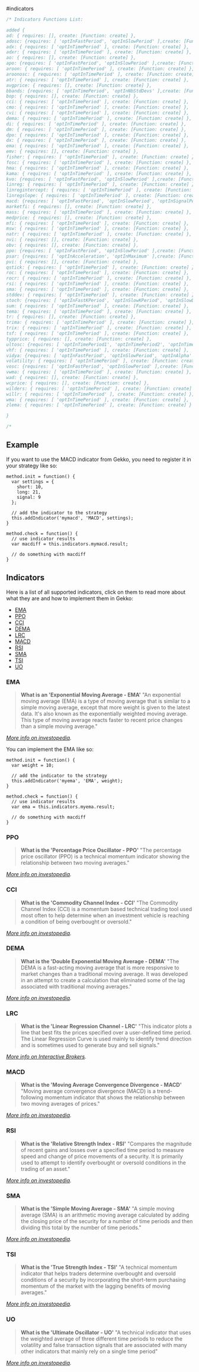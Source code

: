 #indicators 

```js
/* Indicators Functions List:

added {
ad: { requires: [], create: [Function: create] },
adosc: {requires: [ 'optInFastPeriod', 'optInSlowPeriod' ],create: [Function: create]},
adx: { requires: [ 'optInTimePeriod' ], create: [Function: create] },
adxr: { requires: [ 'optInTimePeriod' ], create: [Function: create] },
ao: { requires: [], create: [Function: create] },
apo: {requires: [ 'optInFastPeriod', 'optInSlowPeriod' ],create: [Function: create]},
aroon: { requires: [ 'optInTimePeriod' ], create: [Function: create] },
aroonosc: { requires: [ 'optInTimePeriod' ], create: [Function: create] },
atr: { requires: [ 'optInTimePeriod' ], create: [Function: create] },
avgprice: { requires: [], create: [Function: create] },
bbands: {requires: [ 'optInTimePeriod', 'optInNbStdDevs' ],create: [Function: create]},
bop: { requires: [], create: [Function: create] },
cci: { requires: [ 'optInTimePeriod' ], create: [Function: create] },
cmo: { requires: [ 'optInTimePeriod' ], create: [Function: create] },
cvi: { requires: [ 'optInTimePeriod' ], create: [Function: create] },
dema: { requires: [ 'optInTimePeriod' ], create: [Function: create] },
di: { requires: [ 'optInTimePeriod' ], create: [Function: create] },
dm: { requires: [ 'optInTimePeriod' ], create: [Function: create] },
dpo: { requires: [ 'optInTimePeriod' ], create: [Function: create] },
dx: { requires: [ 'optInTimePeriod' ], create: [Function: create] },
ema: { requires: [ 'optInTimePeriod' ], create: [Function: create] },
emv: { requires: [], create: [Function: create] },
fisher: { requires: [ 'optInTimePeriod' ], create: [Function: create] },
fosc: { requires: [ 'optInTimePeriod' ], create: [Function: create] },
hma: { requires: [ 'optInTimePeriod' ], create: [Function: create] },
kama: { requires: [ 'optInTimePeriod' ], create: [Function: create] },
kvo: {requires: [ 'optInFastPeriod', 'optInSlowPeriod' ],create: [Function: create]},
linreg: { requires: [ 'optInTimePeriod' ], create: [Function: create] },
linregintercept: { requires: [ 'optInTimePeriod' ], create: [Function: create] },
linregslope: { requires: [ 'optInTimePeriod' ], create: [Function: create] },
macd: {requires: [ 'optInFastPeriod', 'optInSlowPeriod', 'optInSignalPeriod' ],create: [Function: create]},
marketfi: { requires: [], create: [Function: create] },
mass: { requires: [ 'optInTimePeriod' ], create: [Function: create] },
medprice: { requires: [], create: [Function: create] },
mfi: { requires: [ 'optInTimePeriod' ], create: [Function: create] },
msw: { requires: [ 'optInTimePeriod' ], create: [Function: create] },
natr: { requires: [ 'optInTimePeriod' ], create: [Function: create] },
nvi: { requires: [], create: [Function: create] },
obv: { requires: [], create: [Function: create] },
ppo: {requires: [ 'optInFastPeriod', 'optInSlowPeriod' ],create: [Function: create]},
psar: {requires: [ 'optInAcceleration', 'optInMaximum' ],create: [Function: create]},
pvi: { requires: [], create: [Function: create] },
qstick: { requires: [ 'optInTimePeriod' ], create: [Function: create] },
roc: { requires: [ 'optInTimePeriod' ], create: [Function: create] },
rocr: { requires: [ 'optInTimePeriod' ], create: [Function: create] },
rsi: { requires: [ 'optInTimePeriod' ], create: [Function: create] },
sma: { requires: [ 'optInTimePeriod' ], create: [Function: create] },
stddev: { requires: [ 'optInTimePeriod' ], create: [Function: create] },
stoch: {requires: [ 'optInFastKPeriod', 'optInSlowKPeriod', 'optInSlowDPeriod' ],create: [Function: create]},
sum: { requires: [ 'optInTimePeriod' ], create: [Function: create] },
tema: { requires: [ 'optInTimePeriod' ], create: [Function: create] },
tr: { requires: [], create: [Function: create] },
trima: { requires: [ 'optInTimePeriod' ], create: [Function: create] },
trix: { requires: [ 'optInTimePeriod' ], create: [Function: create] },
tsf: { requires: [ 'optInTimePeriod' ], create: [Function: create] },
typprice: { requires: [], create: [Function: create] },
ultosc: {requires: [ 'optInTimePeriod1', 'optInTimePeriod2', 'optInTimePeriod3' ],create: [Function: create]},
vhf: { requires: [ 'optInTimePeriod' ], create: [Function: create] },
vidya: {requires: [ 'optInFastPeriod', 'optInSlowPeriod', 'optInAlpha' ],create: [Function: create]},
volatility: { requires: [ 'optInTimePeriod' ], create: [Function: create] },
vosc: {requires: [ 'optInFastPeriod', 'optInSlowPeriod' ],create: [Function: create]},
vwma: { requires: [ 'optInTimePeriod' ], create: [Function: create] },
wad: { requires: [], create: [Function: create] },
wcprice: { requires: [], create: [Function: create] },
wilders: { requires: [ 'optInTimePeriod' ], create: [Function: create] },
willr: { requires: [ 'optInTimePeriod' ], create: [Function: create] },
wma: { requires: [ 'optInTimePeriod' ], create: [Function: create] },
zlema: { requires: [ 'optInTimePeriod' ], create: [Function: create] }

}

/*
```

## Example

If you want to use the MACD indicator from Gekko, you need to register it in your strategy like so:

    method.init = function() {
      var settings = {
        short: 10,
        long: 21,
        signal: 9
      };

      // add the indicator to the strategy
      this.addIndicator('mymacd', 'MACD', settings);
    }

    method.check = function() {
      // use indicator results
      var macdiff = this.indicators.mymacd.result;

      // do something with macdiff
    }

## Indicators

Here is a list of all supported indicators, click on them to read more about what they are and how to implement them in Gekko:

- [EMA](#EMA)
- [PPO](#PPO)
- [CCI](#CCI)
- [DEMA](#DEMA)
- [LRC](#LRC)
- [MACD](#MACD)
- [RSI](#RSI)
- [SMA](#SMA)
- [TSI](#TSI)
- [UO](#UO)

### EMA

> **What is an 'Exponential Moving Average - EMA'**
> "An exponential moving average (EMA) is a type of moving average that is similar to a simple moving average, except that more weight is given to the latest data. It's also known as the exponentially weighted moving average. This type of moving average reacts faster to recent price changes than a simple moving average."

*[More info on investopedia](http://www.investopedia.com/terms/e/ema.asp).*

You can implement the EMA like so:

    method.init = function() {
      var weight = 10;

      // add the indicator to the strategy
      this.addIndicator('myema', 'EMA', weight);
    }

    method.check = function() {
      // use indicator results
      var ema = this.indicators.myema.result;

      // do something with macdiff
    }


### PPO
> **What is the 'Percentage Price Oscillator - PPO'**
> "The percentage price oscillator (PPO) is a technical momentum indicator showing the relationship between two moving averages."

*[More info on investopedia](https://www.investopedia.com/terms/p/ppo.asp).*

### CCI
> **What is the 'Commodity Channel Index - CCI'**
> "The Commodity Channel Index​ (CCI) is a momentum based technical trading tool used most often to help determine when an investment vehicle is reaching a condition of being overbought or oversold."

*[More info on investopedia](https://www.investopedia.com/terms/c/commoditychannelindex.asp).*

### DEMA

> **What is the 'Double Exponential Moving Average - DEMA'**
> "The DEMA is a fast-acting moving average that is more responsive to market changes than a traditional moving average. It was developed in an attempt to create a calculation that eliminated some of the lag associated with traditional moving averages."

*[More info on investopedia](https://www.investopedia.com/terms/d/double-exponential-moving-average.asp).*

### LRC

> **What is the 'Linear Regression Channel - LRC'**
> "This indicator plots a line that best fits the prices specified over a user-defined time period. The Linear Regression Curve is used mainly to identify trend direction and is sometimes used to generate buy and sell signals."

*[More info on Interactive Brokers](https://www.interactivebrokers.co.uk/en/software/tws/usersguidebook/technicalanalytics/linearregressioncurve.htm).*

### MACD
> **What is the 'Moving Average Convergence Divergence - MACD'**
> "Moving average convergence divergence (MACD) is a trend-following momentum indicator that shows the relationship between two moving averages of prices."

*[More info on investopedia](https://www.investopedia.com/terms/m/macd.asp).*

### RSI
> **What is the 'Relative Strength Index - RSI'**
> "Compares the magnitude of recent gains and losses over a specified time period to measure speed and change of price movements of a security. It is primarily used to attempt to identify overbought or oversold conditions in the trading of an asset."

*[More info on investopedia](https://www.investopedia.com/terms/r/rsi.asp).*

### SMA
> **What is the 'Simple Moving Average - SMA'**
> "A simple moving average (SMA) is an arithmetic moving average calculated by adding the closing price of the security for a number of time periods and then dividing this total by the number of time periods."

*[More info on investopedia](https://www.investopedia.com/terms/s/sma.asp).*

### TSI

> **What is the 'True Strength Index - TSI'**
> "A technical momentum indicator that helps traders determine overbought and oversold conditions of a security by incorporating the short-term purchasing momentum of the market with the lagging benefits of moving averages."

*[More info on investopedia](https://www.investopedia.com/terms/t/tsi.asp).*

### UO

> **What is the 'Ultimate Oscillator - UO'**
> "A technical indicator that uses the weighted average of three different time periods to reduce the volatility and false transaction signals that are associated with many other indicators that mainly rely on a single time period"

*[More info on investopedia](https://www.investopedia.com/terms/u/ultimateoscillator.asp).*
